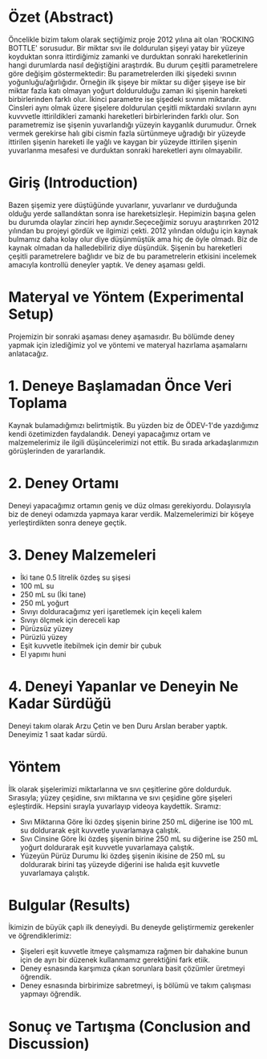 # Özet (Abstract)

 Öncelikle bizim takım olarak seçtiğimiz proje 2012 yılına ait olan 'ROCKING BOTTLE' sorusudur. Bir miktar sıvı ile doldurulan şişeyi yatay bir yüzeye koyduktan sonra ittirdiğimiz zamanki ve durduktan sonraki hareketlerinin hangi durumlarda nasıl değiştiğini araştırdık. Bu durum çeşitli parametrelere göre değişim göstermektedir: Bu parametrelerden ilki şişedeki sıvının yoğunluğu/ağırlığıdır. Örneğin ilk şişeye bir miktar su diğer şişeye ise bir miktar fazla katı olmayan yoğurt doldurulduğu zaman iki şişenin hareketi birbirlerinden farklı olur. İkinci parametre ise şişedeki sıvının miktarıdır. Cinsleri aynı olmak üzere şişelere doldurulan çeşitli miktardaki sıvıların aynı kuvvvetle ittirildikleri zamanki hareketleri birbirlerinden farklı olur. Son parametremiz ise şişenin yuvarlandığı yüzeyin kayganlık durumudur. Örnek vermek gerekirse halı gibi cismin fazla sürtünmeye uğradığı bir yüzeyde ittirilen şişenin hareketi ile yağlı ve kaygan bir yüzeyde ittirilen şişenin yuvarlanma mesafesi ve durduktan sonraki hareketleri aynı olmayabilir.
# Giriş (Introduction)

 Bazen şişemiz yere düştüğünde yuvarlanır, yuvarlanır ve durduğunda olduğu yerde sallandıktan sonra ise hareketsizleşir. Hepimizin başına gelen bu durumda olaylar zinciri hep aynıdır.Seçeceğimiz soruyu araştırırken 2012 yılından bu projeyi gördük ve ilgimizi çekti. 2012 yılından olduğu için kaynak bulmamız daha kolay olur diye düşünmüştük ama hiç de öyle olmadı. Biz de kaynak olmadan da halledebiliriz diye düşündük. Şişenin bu hareketleri çeşitli parametrelere bağlıdır ve biz de bu parametrelerin etkisini incelemek amacıyla kontrollü deneyler yaptık. Ve deney aşaması geldi.
# Materyal ve Yöntem (Experimental Setup)
 Projemizin bir sonraki aşaması deney aşamasıdır. Bu bölümde deney yapmak için izlediğimiz yol ve yöntemi ve materyal hazırlama aşamalarnı anlatacağız.

# 1. Deneye Başlamadan Önce Veri Toplama

 Kaynak bulamadığımızı belirtmiştik. Bu yüzden biz de ÖDEV-1'de yazdığımız kendi özetimizden faydalandık. Deneyi yapacağımız ortam ve malzemelerimiz ile ilgili düşüncelerimizi not ettik. Bu sırada arkadaşlarımızın görüşlerinden de yararlandık.

# 2. Deney Ortamı

 Deneyi yapacağımız ortamın geniş ve düz olması gerekiyordu. Dolayısıyla biz de deneyi odamızda yapmaya karar verdik. Malzemelerimizi bir köşeye yerleştirdikten sonra deneye geçtik.

# 3. Deney Malzemeleri

* İki tane 0.5 litrelik özdeş su şişesi
* 100 mL su
* 250 mL su (İki tane)
* 250 mL yoğurt
* Sıvıyı dolduracağımız yeri işaretlemek için keçeli kalem
* Sıvıyı ölçmek için dereceli kap
* Pürüzsüz yüzey
* Pürüzlü yüzey
* Eşit kuvvetle itebilmek için demir bir çubuk
* El yapımı huni

# 4. Deneyi Yapanlar ve Deneyin Ne Kadar Sürdüğü

 Deneyi takım olarak Arzu Çetin ve ben Duru Arslan beraber yaptık. Deneyimiz 1 saat kadar sürdü.

# Yöntem

 İlk olarak şişelerimizi miktarlarına ve sıvı çeşitlerine göre doldurduk. Sırasıyla; yüzey çeşidine, sıvı miktarına ve sıvı çeşidine göre şişeleri eşleştirdik. Hepsini sırayla yuvarlayıp videoya kaydettik. Sıramız:
* Sıvı Miktarına Göre
 İki özdeş şişenin birine 250 mL diğerine ise 100 mL su doldurarak eşit kuvvetle yuvarlamaya çalıştık.
* Sıvı Cinsine Göre
 İki özdeş şişenin birine 250 mL su diğerine ise 250 mL yoğurt doldurarak eşit kuvvetle yuvarlamaya çalıştık.
* Yüzeyün Pürüz Durumu
 İki özdeş şişenin ikisine de 250 mL su doldurarak birini taş yüzeyde diğerini ise halıda eşit kuvvetle yuvarlamaya çalıştık.

# Bulgular (Results)
 İkimizin de büyük çaplı ilk deneyiydi. Bu deneyde geliştirmemiz gerekenler ve öğrendiklerimiz:
* Şişeleri eşit kuvvetle itmeye çalışmamıza rağmen bir dahakine bunun için de ayrı bir düzenek kullanmamız gerektiğini fark etiik.
* Deney esnasında karşımıza çıkan sorunlara basit çözümler üretmeyi öğrendik.
* Deney esnasında birbirimize sabretmeyi, iş bölümü ve takım çalışması yapmayı öğrendik. 
# Sonuç ve Tartışma (Conclusion and Discussion) 



